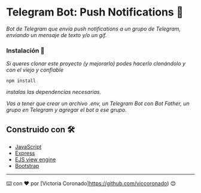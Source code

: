 # Telegram Bot: Push Notifications 🚀

_Bot de Telegram que envía push notifications a un grupo de Telegram, enviando un mensaje de texto y/o un gif._


### Instalación 🔧

_Si queres clonar este proyecto (y mejorarlo) podes hacerlo clonándolo y con el viejo y confiable_

```
npm install
```

_instalas las dependencias necesarias._

_Vas a tener que crear un archivo .env, un Telegram Bot con Bot Father, un grupo en Telegram y agregar el bot a ese grupo._


## Construido con 🛠️

* [JavaScript](https://www.javascript.com/)
* [Express](https://expressjs.com/es/)
* [EJS view engine](https://ejs.co/) 
* [Bootstrap](https://getbootstrap.com/) 


---
⌨️ con ❤️ por [Victoria Coronado]https://github.com/viccoronado) 😊
